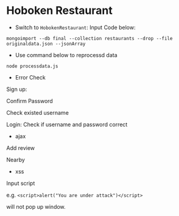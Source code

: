 # Hoboken Restaurant
* Switch to `HobokenRestaurant`: Input Code below:

 `mongoimport --db final --collection restaurants --drop --file originaldata.json --jsonArray`

* Use command below to reprocessd data

`node processdata.js`


* Error Check 

Sign up:

Confirm Password

Check existed username

Login:
Check if username and password correct


* ajax

Add review

Nearby


* xss

Input script

e.g. `<script>alert("You are under attack")</script>`

will not pop up window.


